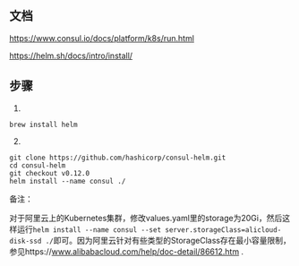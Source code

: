 ## 文档

https://www.consul.io/docs/platform/k8s/run.html

https://helm.sh/docs/intro/install/

## 步骤

1.

```shell
brew install helm
```

2.

```shell
git clone https://github.com/hashicorp/consul-helm.git
cd consul-helm
git checkout v0.12.0
helm install --name consul ./
```

备注：

对于阿里云上的Kubernetes集群，修改values.yaml里的storage为20Gi，然后这样运行`helm install --name consul --set server.storageClass=alicloud-disk-ssd ./`即可。因为阿里云针对有些类型的StorageClass存在最小容量限制，参见https://www.alibabacloud.com/help/doc-detail/86612.htm .
